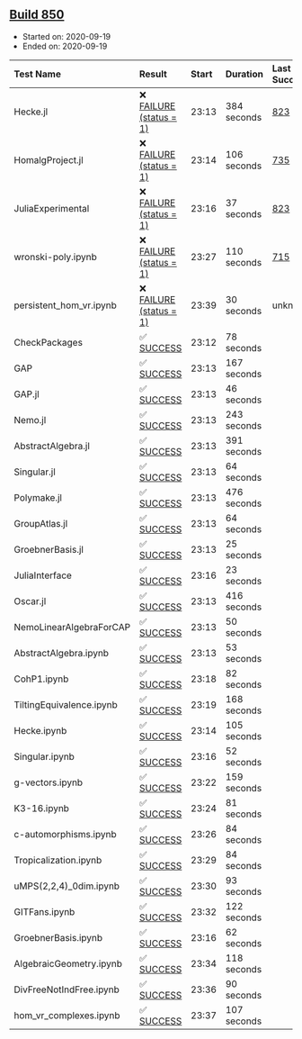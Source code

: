 ## [Build 850](https://oscarci.mathematik.uni-kl.de/job/oscar-stable/850/)

* Started on: 2020-09-19
* Ended on: 2020-09-19

| Test Name    | Result | Start | Duration | Last Success | First Failure |
|:-------------|:-------|:------|:---------|:-------------|:--------------|
| Hecke.jl | ❌ [FAILURE (status = 1)](https://oscarci.mathematik.uni-kl.de/job/oscar-stable/850/artifact/logs/build-850/Hecke.jl.log) | 23:13 | 384 seconds | [823](https://oscarci.mathematik.uni-kl.de/job/oscar-stable/823/) | [824](https://oscarci.mathematik.uni-kl.de/job/oscar-stable/824/) |
| HomalgProject.jl | ❌ [FAILURE (status = 1)](https://oscarci.mathematik.uni-kl.de/job/oscar-stable/850/artifact/logs/build-850/HomalgProject.jl.log) | 23:14 | 106 seconds | [735](https://oscarci.mathematik.uni-kl.de/job/oscar-stable/735/) | [736](https://oscarci.mathematik.uni-kl.de/job/oscar-stable/736/) |
| JuliaExperimental | ❌ [FAILURE (status = 1)](https://oscarci.mathematik.uni-kl.de/job/oscar-stable/850/artifact/logs/build-850/JuliaExperimental.log) | 23:16 | 37 seconds | [823](https://oscarci.mathematik.uni-kl.de/job/oscar-stable/823/) | [824](https://oscarci.mathematik.uni-kl.de/job/oscar-stable/824/) |
| wronski-poly.ipynb | ❌ [FAILURE (status = 1)](https://oscarci.mathematik.uni-kl.de/job/oscar-stable/850/artifact/logs/build-850/wronski-poly.ipynb.log) | 23:27 | 110 seconds | [715](https://oscarci.mathematik.uni-kl.de/job/oscar-stable/715/) | [716](https://oscarci.mathematik.uni-kl.de/job/oscar-stable/716/) |
| persistent_hom_vr.ipynb | ❌ [FAILURE (status = 1)](https://oscarci.mathematik.uni-kl.de/job/oscar-stable/850/artifact/logs/build-850/persistent_hom_vr.ipynb.log) | 23:39 | 30 seconds | unknown | unknown |
| CheckPackages | ✅ [SUCCESS](https://oscarci.mathematik.uni-kl.de/job/oscar-stable/850/artifact/logs/build-850/CheckPackages.log) | 23:12 | 78 seconds |  |  |
| GAP | ✅ [SUCCESS](https://oscarci.mathematik.uni-kl.de/job/oscar-stable/850/artifact/logs/build-850/GAP.log) | 23:13 | 167 seconds |  |  |
| GAP.jl | ✅ [SUCCESS](https://oscarci.mathematik.uni-kl.de/job/oscar-stable/850/artifact/logs/build-850/GAP.jl.log) | 23:13 | 46 seconds |  |  |
| Nemo.jl | ✅ [SUCCESS](https://oscarci.mathematik.uni-kl.de/job/oscar-stable/850/artifact/logs/build-850/Nemo.jl.log) | 23:13 | 243 seconds |  |  |
| AbstractAlgebra.jl | ✅ [SUCCESS](https://oscarci.mathematik.uni-kl.de/job/oscar-stable/850/artifact/logs/build-850/AbstractAlgebra.jl.log) | 23:13 | 391 seconds |  |  |
| Singular.jl | ✅ [SUCCESS](https://oscarci.mathematik.uni-kl.de/job/oscar-stable/850/artifact/logs/build-850/Singular.jl.log) | 23:13 | 64 seconds |  |  |
| Polymake.jl | ✅ [SUCCESS](https://oscarci.mathematik.uni-kl.de/job/oscar-stable/850/artifact/logs/build-850/Polymake.jl.log) | 23:13 | 476 seconds |  |  |
| GroupAtlas.jl | ✅ [SUCCESS](https://oscarci.mathematik.uni-kl.de/job/oscar-stable/850/artifact/logs/build-850/GroupAtlas.jl.log) | 23:13 | 64 seconds |  |  |
| GroebnerBasis.jl | ✅ [SUCCESS](https://oscarci.mathematik.uni-kl.de/job/oscar-stable/850/artifact/logs/build-850/GroebnerBasis.jl.log) | 23:13 | 25 seconds |  |  |
| JuliaInterface | ✅ [SUCCESS](https://oscarci.mathematik.uni-kl.de/job/oscar-stable/850/artifact/logs/build-850/JuliaInterface.log) | 23:16 | 23 seconds |  |  |
| Oscar.jl | ✅ [SUCCESS](https://oscarci.mathematik.uni-kl.de/job/oscar-stable/850/artifact/logs/build-850/Oscar.jl.log) | 23:13 | 416 seconds |  |  |
| NemoLinearAlgebraForCAP | ✅ [SUCCESS](https://oscarci.mathematik.uni-kl.de/job/oscar-stable/850/artifact/logs/build-850/NemoLinearAlgebraForCAP.log) | 23:13 | 50 seconds |  |  |
| AbstractAlgebra.ipynb | ✅ [SUCCESS](https://oscarci.mathematik.uni-kl.de/job/oscar-stable/850/artifact/logs/build-850/AbstractAlgebra.ipynb.log) | 23:13 | 53 seconds |  |  |
| CohP1.ipynb | ✅ [SUCCESS](https://oscarci.mathematik.uni-kl.de/job/oscar-stable/850/artifact/logs/build-850/CohP1.ipynb.log) | 23:18 | 82 seconds |  |  |
| TiltingEquivalence.ipynb | ✅ [SUCCESS](https://oscarci.mathematik.uni-kl.de/job/oscar-stable/850/artifact/logs/build-850/TiltingEquivalence.ipynb.log) | 23:19 | 168 seconds |  |  |
| Hecke.ipynb | ✅ [SUCCESS](https://oscarci.mathematik.uni-kl.de/job/oscar-stable/850/artifact/logs/build-850/Hecke.ipynb.log) | 23:14 | 105 seconds |  |  |
| Singular.ipynb | ✅ [SUCCESS](https://oscarci.mathematik.uni-kl.de/job/oscar-stable/850/artifact/logs/build-850/Singular.ipynb.log) | 23:16 | 52 seconds |  |  |
| g-vectors.ipynb | ✅ [SUCCESS](https://oscarci.mathematik.uni-kl.de/job/oscar-stable/850/artifact/logs/build-850/g-vectors.ipynb.log) | 23:22 | 159 seconds |  |  |
| K3-16.ipynb | ✅ [SUCCESS](https://oscarci.mathematik.uni-kl.de/job/oscar-stable/850/artifact/logs/build-850/K3-16.ipynb.log) | 23:24 | 81 seconds |  |  |
| c-automorphisms.ipynb | ✅ [SUCCESS](https://oscarci.mathematik.uni-kl.de/job/oscar-stable/850/artifact/logs/build-850/c-automorphisms.ipynb.log) | 23:26 | 84 seconds |  |  |
| Tropicalization.ipynb | ✅ [SUCCESS](https://oscarci.mathematik.uni-kl.de/job/oscar-stable/850/artifact/logs/build-850/Tropicalization.ipynb.log) | 23:29 | 84 seconds |  |  |
| uMPS(2,2,4)_0dim.ipynb | ✅ [SUCCESS](https://oscarci.mathematik.uni-kl.de/job/oscar-stable/850/artifact/logs/build-850/uMPS-2-2-4-_0dim.ipynb.log) | 23:30 | 93 seconds |  |  |
| GITFans.ipynb | ✅ [SUCCESS](https://oscarci.mathematik.uni-kl.de/job/oscar-stable/850/artifact/logs/build-850/GITFans.ipynb.log) | 23:32 | 122 seconds |  |  |
| GroebnerBasis.ipynb | ✅ [SUCCESS](https://oscarci.mathematik.uni-kl.de/job/oscar-stable/850/artifact/logs/build-850/GroebnerBasis.ipynb.log) | 23:16 | 62 seconds |  |  |
| AlgebraicGeometry.ipynb | ✅ [SUCCESS](https://oscarci.mathematik.uni-kl.de/job/oscar-stable/850/artifact/logs/build-850/AlgebraicGeometry.ipynb.log) | 23:34 | 118 seconds |  |  |
| DivFreeNotIndFree.ipynb | ✅ [SUCCESS](https://oscarci.mathematik.uni-kl.de/job/oscar-stable/850/artifact/logs/build-850/DivFreeNotIndFree.ipynb.log) | 23:36 | 90 seconds |  |  |
| hom_vr_complexes.ipynb | ✅ [SUCCESS](https://oscarci.mathematik.uni-kl.de/job/oscar-stable/850/artifact/logs/build-850/hom_vr_complexes.ipynb.log) | 23:37 | 107 seconds |  |  |
